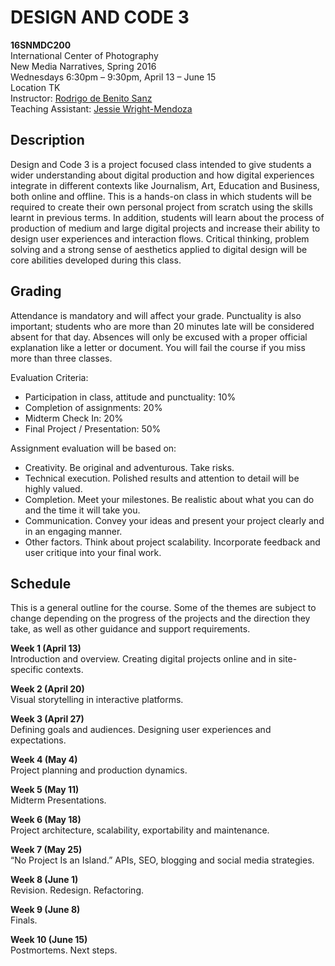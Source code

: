 # DESIGN AND CODE 3

**16SNMDC200**  
International Center of Photography  
New Media Narratives, Spring 2016  
 Wednesdays 6:30pm – 9:30pm, April 13 – June 15  
Location TK  
Instructor: [Rodrigo de Benito Sanz](rodrigo@lobula.com)  
Teaching Assistant: [Jessie Wright-Mendoza](jessiewrightmendoza@gmail.com)  

## Description

Design and Code 3 is a project focused class intended to give students a wider understanding about digital production and how digital experiences integrate in different contexts like Journalism, Art, Education and Business, both online and offline. This is a hands-on class in which students will be required to create their own personal project from scratch using the skills learnt in previous terms. In addition, students will learn about the process of production of medium and large digital projects and increase their ability to design user experiences and interaction flows. Critical thinking, problem solving and a strong sense of aesthetics applied to digital design will be core abilities developed during this class.

## Grading

Attendance is mandatory and will affect your grade. Punctuality is also important; students who are more than 20 minutes late will be considered absent for that day. Absences will only be excused with a proper official explanation like a letter or document. You will fail the course if you miss more than three classes.

Evaluation Criteria:

* Participation in class, attitude and punctuality: 10%
* Completion of assignments: 20%
* Midterm Check In: 20%
* Final Project / Presentation: 50%

Assignment evaluation will be based on:

* Creativity. Be original and adventurous. Take risks.
* Technical execution. Polished results and attention to detail will be highly valued.
* Completion. Meet your milestones. Be realistic about what you can do and the time it will take you.
* Communication. Convey your ideas and present your project clearly and in an engaging manner.
* Other factors. Think about project scalability. Incorporate feedback and user critique into your final
work.

## Schedule

This is a general outline for the course. Some of the themes are subject to change depending on the progress of the projects and the direction they take, as well as other guidance and support requirements.

**Week 1 (April 13)**  
Introduction and overview. Creating digital projects online and in site-specific contexts.

**Week 2 (April 20)**  
Visual storytelling in interactive platforms.

**Week 3 (April 27)**  
Defining goals and audiences. Designing user experiences and expectations.

**Week 4 (May 4)**  
Project planning and production dynamics.

**Week 5 (May 11)**  
Midterm Presentations.

**Week 6 (May 18)**  
Project architecture, scalability, exportability and maintenance.

**Week 7 (May 25)**  
“No Project Is an Island.” APIs, SEO, blogging and social media strategies.

**Week 8 (June 1)**  
Revision. Redesign. Refactoring.

**Week 9 (June 8)**  
Finals.

**Week 10 (June 15)**  
Postmortems. Next steps.
